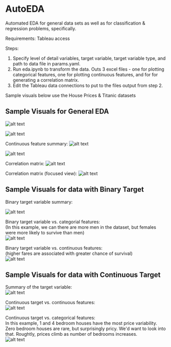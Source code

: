 # AutoEDA

Automated EDA for general data sets as well as for classification  & regression problems, specifically. 

Requirements: Tableau access

Steps: 
1) Specify level of detail variables, target variable, target variable type, and path to data file in params.yaml. 
2) Run eda.ipynb to transform the data. Outs 3 excel files - one for plotting categorical features, one for plotting continuous features, and for for generating a correlation matrix. 
3) Edit the Tableau data connections to put to the files output from step 2. 

Sample visuals below use the House Prices & Titanic datasets

## Sample Visuals for General EDA
![alt text](https://github.com/lehulbert/AutoEDA/blob/master/Screenshots/Categorical%20Summary.png?raw=true)  
  
    
![alt text](https://github.com/lehulbert/AutoEDA/blob/master/Screenshots/Categorical%20Bar%20Charts.png?raw=true)  
  
    
Continuous feature summary: 
![alt text](https://github.com/lehulbert/AutoEDA/blob/master/Screenshots/Continuous%20Summary.png?raw=true)  
  
    
![alt text](https://github.com/lehulbert/AutoEDA/blob/master/Screenshots/Continuous%20Distributions.png?raw=true)  
  
    
Correlation matrix: 
![alt text](https://github.com/lehulbert/AutoEDA/blob/master/Screenshots/Correlation%20Matrix.png?raw=true)  
  
    
Correlation matrix (focused view): 
![alt text](https://github.com/lehulbert/AutoEDA/blob/master/Screenshots/Correlation%20BarChart.png?raw=true)  
  
    
## Sample Visuals for data with Binary Target  
Binary target variable summary: 
  
    
![alt text](https://github.com/lehulbert/AutoEDA/blob/master/Screenshots/Cat%20Target%20Summary.png?raw=true)  
  
    
Binary target variable vs. categorial features:  
(In this example, we can there are more men in the dataset, but females were more likely to survive than men)   
![alt text](https://github.com/lehulbert/AutoEDA/blob/master/Screenshots/cat%20feat%20vs.%20cat%20target.png?raw=true)  
  
  
Binary target variable vs. continuous features:  
(higher fares are associated with greater chance of survival)  
![alt text](https://github.com/lehulbert/AutoEDA/blob/master/Screenshots/Cont%20Feat%20vs.%20Cat%20Target.png?raw=true)  
  
    
## Sample Visuals for data with Continuous Target 
Summary of the target variable:  
![alt text](https://github.com/lehulbert/AutoEDA/blob/master/Screenshots/Cont%20summary.png?raw=true)  
  
    
Continuous target vs. continuous features:   
![alt text](https://github.com/lehulbert/AutoEDA/blob/master/Screenshots/Scatterplot.png?raw=true)  
  
    
Continuous target vs. categorical features:   
In this example, 1 and 4 bedroom houses have the most price variability. Zero bedroom houses are rare, but surprisingly pricy. We'd want to look into that. Roughtly, prices climb as number of bedrooms increases.   
![alt text](https://github.com/lehulbert/AutoEDA/blob/master/Screenshots/Cat%20Feat%20vs.%20Cont%20Target.png?raw=true)  
  

